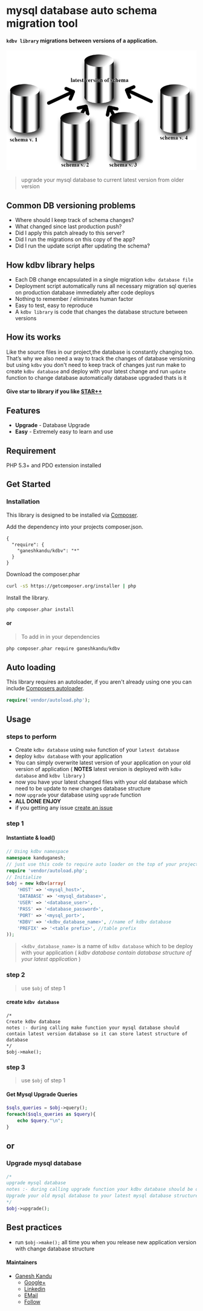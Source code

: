 
# mysql database auto schema migration tool 
#### ``kdbv library``  migrations between versions of a application.

![](https://github.com/GaneshKandu/kdbv/blob/master/.github/kdbv_image.png)

> upgrade your mysql database to current latest version from older version

## Common DB versioning problems
* Where should I keep track of schema changes?
* What changed since last production push?
* Did I apply this patch already to this server?
* Did I run the migrations on this copy of the app?
* Did I run the update script after updating the schema?

## How kdbv library helps

* Each DB change encapsulated in a single migration ```kdbv database file```
* Deployment script automatically runs all necessary migration sql queries on production database immediately after code deploys
* Nothing to remember / eliminates human factor
* Easy to test, easy to reproduce
* A ```kdbv library``` is code that changes the database structure between versions

## How its works
Like the source files in our project,the database is constantly changing too. That’s why we also need a way to track the changes of database versioning but using ```kdbv``` you don't need to keep track of changes just run make to create ```kdbv database``` and deploy with your latest change and run ```update``` function to change database automatically database upgraded thats is it

#### Give star to library if you like **[STAR++](https://github.com/GaneshKandu/kdbv/stargazers)**

## Features
* **Upgrade** - Database Upgrade
* **Easy** - Extremely easy to learn and use

## Requirement

PHP 5.3+ and PDO extension installed

## Get Started

### Installation

This library is designed to be installed via [Composer](https://getcomposer.org/doc/).

Add the dependency into your projects composer.json.
```
{
  "require": {
    "ganeshkandu/kdbv": "*"
  }
}
```

Download the composer.phar
``` bash
curl -sS https://getcomposer.org/installer | php
```

Install the library.
``` bash
php composer.phar install
```

#### or

> To add in in your dependencies

``` bash
php composer.phar require ganeshkandu/kdbv
```

## Auto loading

This library requires an autoloader, if you aren't already using one you can include [Composers autoloader](https://getcomposer.org/doc/01-basic-usage.md#autoloading).

``` php
require('vendor/autoload.php');
```

## Usage

### steps to perform
* Create ```kdbv database``` using ```make``` function of your ```latest database```
* deploy ```kdbv database``` with your application
* You can simply overwrite latest version of your application on your old version of application ( **NOTES** latest version is deployed with ```kdbv database``` and ```kdbv library``` ) 
* now you have your latest changed files with your old database which need to be update to new changes database structure
* now ```upgrade``` your database using ```upgrade``` function
* **ALL DONE ENJOY**
* if you getting any issue [create an issue](https://github.com/GaneshKandu/kdbv/issues)

### step 1

#### Instantiate & load()

```php
// Using kdbv namespace
namespace kanduganesh;
// just use this code to require auto loader on the top of your projects.
require 'vendor/autoload.php';
// Initialize
$obj = new kdbv(array(
	'HOST' => '<mysql_host>',
	'DATABASE' => '<mysql_database>',
	'USER' => '<database_user>',
	'PASS' => '<database_password>',
	'PORT' => '<mysql_port>',
	'KDBV' => '<kdbv_database_name>', //name of kdbv database
	'PREFIX' => '<table prefix>', //table prefix
));
```
> ```<kdbv_database_name>``` is a name of ```kdbv database``` which to be deploy with your application
( _kdbv database contain database structure of your latest application_ )

### step 2
> use ```$obj``` of step 1
#### create ```kdbv database```

```
/*
Create kdbv database
notes :- during calling make function your mysql database should contain latest version database so it can store latest structure of database 
*/
$obj->make(); 
```
### step 3
> use ```$obj``` of step 1
#### Get Mysql Upgrade Queries
```php
$sqls_queries = $obj->query();
foreach($sqls_queries as $query){
    echo $query."\n";
}
```
## or
### Upgrade mysql database
```php
/*
upgrade mysql database
notes :- during calling upgrade function your kdbv database should be deployed with your application
Upgrade your old mysql database to your latest mysql database structure
*/
$obj->upgrade();
```

## Best practices
* run ```$obj->make();``` all time you when you release new application version with change database structure


#### Maintainers

- [Ganesh Kandu](https://github.com/GaneshKandu)
	- [Google+](https://plus.google.com/u/0/+ganeshkandu)
	- [Linkedin](https://www.linkedin.com/in/ganesh-kandu-42b14373/)
	- [EMail](mailto:kanduganesh@gmail.com)
	- [Follow](https://github.com/GaneshKandu)

